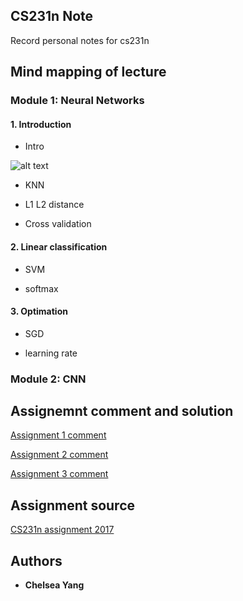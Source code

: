 ## CS231n Note

Record personal notes for cs231n

## Mind mapping of lecture

### Module 1: Neural Networks

#### 1. Introduction
  
  * Intro
  
  
  ![alt text](https://github.com/yangyuchelsea/cs231n-note/blob/master/Mind-mapping/Module-1/introduction.png
"Logo Title Text 1")


  * KNN

  * L1 L2 distance

  * Cross validation

#### 2. Linear classification

  * SVM

  * softmax

#### 3. Optimation
  
  * SGD
  
  * learning rate


### Module 2: CNN

## Assignemnt comment and solution


[Assignment 1 comment](https://github.com/yangyuchelsea/cs231n-note/blob/master/Assignment%201/readme.md)

[Assignment 2 comment](https://github.com/yangyuchelsea/cs231n-note/blob/master/Assignment%202/readme.md)

[Assignment 3 comment](https://github.com/yangyuchelsea/cs231n-note/tree/master/Assignment%203/readme.md)

## Assignment source

[CS231n assignment 2017](http://cs231n.github.io)


## Authors

* **Chelsea Yang** 

